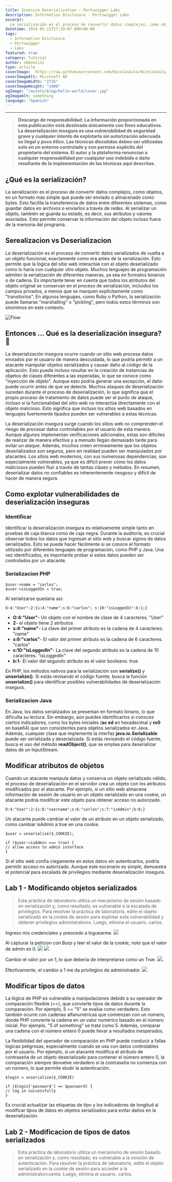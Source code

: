 ```yaml
---
title: Insecure Deserialization - Portswigger Labs
description: Information Disclosure - Portswigger Labs
excerpt:
  La serialización es el proceso de convertir datos complejos, como objetos, en un formato más simple que puede ser enviado o almacenado como bytes.
datetime: 2024-05-11T17:33:07.000+00:00
tags:
  - Information Disclosure
  - Portswigger
  - Labs
featured: true
category: Tutorial
author: nGbonzini
type: article
coverImage:  https://raw.githubusercontent.com/NicolasGula/NicolasGula/master/public/images/photos/insecure-deserialization.png
coverImageAlt: Microsoft AD
coverImageWidth: "2725"
coverImageHeight: "1400"
ogImage: "/assets/blog/hello-world/cover.jpg"
ogImageAlt: something
language: "Spanish"
---
```

----

>**Descargo de responsabilidad: La información proporcionada en esta publicación está destinada únicamente con fines educativos. La deserialización insegura es una vulnerabilidad de seguridad grave y cualquier intento de explotarla sin autorización adecuada es ilegal y poco ético. Las técnicas discutidas deben ser utilizadas solo en un entorno controlado y con permiso explícito del propietario del sistema. El autor y la plataforma renuncian a cualquier responsabilidad por cualquier uso indebido o daño resultante de la implementación de las técnicas aquí descritas.**

## ¿Qué es la serialización?

La serialización es el proceso de convertir datos complejos, como objetos, en un formato más simple que puede ser enviado o almacenado como bytes. Esto facilita la transferencia de datos entre diferentes sistemas, como guardar datos en archivos o enviarlos a través de redes. Al serializar un objeto, también se guarda su estado, es decir, sus atributos y valores asociados. Esto permite conservar la información del objeto incluso fuera de la memoria del programa.

## Serealizacion vs Deserializacion

La deserialización es el proceso de convertir datos serializados de vuelta a un objeto funcional, exactamente como era antes de la serialización. Esto permite que la lógica del sitio web interactúe con el objeto deserializado como lo haría con cualquier otro objeto. Muchos lenguajes de programación admiten la serialización de diferentes maneras, ya sea en formatos binarios o de cadena. Es importante tener en cuenta que todos los atributos del objeto original se conservan en el proceso de serialización, incluidos los campos privados, a menos que se marquen explícitamente como "transitorios". En algunos lenguajes, como Ruby o Python, la serialización puede llamarse "marshalling" o "pickling", pero todos estos términos son sinónimos en este contexto.

![Flow](https://hazelcast.com/wp-content/uploads/2021/12/serialization-deserialization-diagram-800x318-1.png)

## Entonces ... Qué es la deserialización insegura? 🤔

La deserialización insegura ocurre cuando un sitio web procesa datos enviados por el usuario de manera descuidada, lo que podría permitir a un atacante manipular objetos serializados y causar daño al código de la aplicación. Esto puede incluso resultar en la creación de instancias de objetos de clases diferentes a las esperadas, lo que se conoce como "inyección de objeto". Aunque esto podría generar una excepción, el daño puede ocurrir antes de que se detecte. Muchos ataques de deserialización suceden durante el proceso de deserialización, lo que significa que el propio proceso de tratamiento de datos puede ser el punto de ataque, incluso si la funcionalidad del sitio web no interactúa directamente con el objeto malicioso. Esto significa que incluso los sitios web basados en lenguajes fuertemente tipados pueden ser vulnerables a estas técnicas.

La deserialización insegura surge cuando los sitios web no comprenden el riesgo de procesar datos controlables por el usuario de esta manera. Aunque algunos implementan verificaciones adicionales, estas son difíciles de realizar de manera efectiva y a menudo llegan demasiado tarde para evitar un ataque. Además, muchos creen erróneamente que los objetos deserializados son seguros, pero en realidad pueden ser manipulados por atacantes. Los sitios web modernos, con sus numerosas dependencias, son especialmente vulnerables, ya que es difícil prever cómo los datos maliciosos pueden fluir a través de tantas clases y métodos. En resumen, deserializar datos no confiables es inherentemente riesgoso y difícil de hacer de manera segura.

## Como explotar vulnerabilidades de deserialización inseguras

### Identificar

Identificar la deserialización insegura es relativamente simple tanto en pruebas de caja blanca como de caja negra. Durante la auditoría, es crucial observar todos los datos que ingresan al sitio web y buscar signos de datos serializados. Esto se puede hacer fácilmente si se conoce el formato utilizado por diferentes lenguajes de programación, como PHP y Java. Una vez identificados, es importante probar si estos datos pueden ser controlados por un atacante.

### Serializacion PHP

```
$user->name = "carlos";
$user->isLoggedIn = true;
```

Al serializarse quedaria asi:
```
O:4:"User":2:{s:4:"name":s:6:"carlos"; s:10:"isLoggedIn":b:1;}
```

- **O:4:"User"**- Un objeto con el nombre de clase de 4 caracteres. "User"
- **2**- el objeto tiene 2 atributos
- **s:4:"name"**- La clave del primer atributo es la cadena de 4 caracteres. "name"
- **s:6:"carlos"**- El valor del primer atributo es la cadena de 6 caracteres. "carlos"
- **s:10:"isLoggedIn"**- La clave del segundo atributo es la cadena de 10 caracteres. "isLoggedIn"
- **b:1**- El valor del segundo atributo es el valor booleano. true

En PHP, los métodos nativos para la serialización son __serialize()__ y __unserialize()__. Si estás revisando el código fuente, busca la función __unserialize()__ para identificar posibles vulnerabilidades de deserialización insegura.

### Serializacion Java

En Java, los datos serializados se presentan en formato binario, lo que dificulta su lectura. Sin embargo, aún puedes identificarlos si conoces ciertos indicadores, como los bytes iniciales (__ac ed__ en hexadecimal y __ro0__ en base64) que son consistentes para objetos serializados en Java. Además, cualquier clase que implemente la interfaz __java.io.Serializable__ puede ser serializada y deserializada. Si estás revisando el código fuente, busca el uso del método __readObject()__, que se emplea para deserializar datos de un InputStream.

## Modificar atributos de objetos 

Cuando un atacante manipula datos y conserva un objeto serializado válido, el proceso de deserialización en el servidor crea un objeto con los atributos modificados por el atacante. Por ejemplo, si un sitio web almacena información de sesión de usuario en un objeto serializado en una cookie, un atacante podría modificar este objeto para obtener acceso no autorizado.

```
O:4:"User":2:{s:8:"username";s:6:"carlos";s:7:"isAdmin";b:0;}
```

Un atacante puede cambiar el valor de un atributo en un objeto serializado, como cambiar isAdmin a true en una cookie.

```
$user = unserialize($_COOKIE);

if ($user->isAdmin === true) {
// allow access to admin interface
}
```

Si el sitio web confía ciegamente en estos datos sin autenticarlos, podría permitir acceso no autorizado. Aunque este escenario es simple, demuestra el potencial para escalada de privilegios mediante deserialización insegura.

## Lab 1 - Modificando objetos serializados

>Esta práctica de laboratorio utiliza un mecanismo de sesión basado en serialización y, como resultado, es vulnerable a la escalada de privilegios. Para resolver la práctica de laboratorio, edite el objeto serializado en la cookie de sesión para explotar esta vulnerabilidad y obtener privilegios administrativos. Luego, elimina el usuario. carlos. 

Ingreso mis credenciales y preocedo a loguearme.
![](https://raw.githubusercontent.com/NicolasGula/NicolasGula/master/public/images/photos/insecudese/l1/1.png)

Al capturar la peticion con Burp y leer el valor de la cookie, noto que el valor de admin es 0.
![](https://raw.githubusercontent.com/NicolasGula/NicolasGula/master/public/images/photos/insecudese/l1/2.png)
![](https://raw.githubusercontent.com/NicolasGula/NicolasGula/master/public/images/photos/insecudese/l1/3.png)

Cambio el valor por un 1, lo que deberia de interpretarse como un True.
![](https://raw.githubusercontent.com/NicolasGula/NicolasGula/master/public/images/photos/insecudese/l1/4.png).

Efectivamente, el cambio a 1 me da privilegios de administrador.
![](https://raw.githubusercontent.com/NicolasGula/NicolasGula/master/public/images/photos/insecudese/l1/5.png)

 
## Modificar tipos de datos

La lógica de PHP es vulnerable a manipulaciones debido a su operador de comparación flexible (==), que convierte tipos de datos durante la comparación. Por ejemplo, 5 == "5" se evalúa como verdadero. Esto también ocurre con cadenas alfanuméricas que comienzan con un número, donde PHP convierte la cadena en un valor numérico basado en el número inicial. Por ejemplo, "5 of something" se trata como 5. Además, comparar una cadena con el número entero 0 puede llevar a resultados inesperados.

La flexibilidad del operador de comparación en PHP puede conducir a fallas lógicas peligrosas, especialmente cuando se usa con datos controlables por el usuario. Por ejemplo, si un atacante modifica el atributo de contraseña de un objeto deserializado para contener el número entero 0, la comparación siempre devuelve verdadero si la contraseña no comienza con un número, lo que permite eludir la autenticación. 

```
$login = unserialize($_COOKIE)

if ($login['password'] == $password) {
// log in successfully
}
```

Es crucial actualizar las etiquetas de tipo y los indicadores de longitud al modificar tipos de datos en objetos serializados para evitar daños en la deserialización.

## Lab 2 - Modificacion de tipos de datos serializados

>Esta práctica de laboratorio utiliza un mecanismo de sesión basado en serialización y, como resultado, es vulnerable a la omisión de autenticación. Para resolver la práctica de laboratorio, edite el objeto serializado en la cookie de sesión para acceder a la administratorcuenta. Luego, elimina el usuario. carlos.
